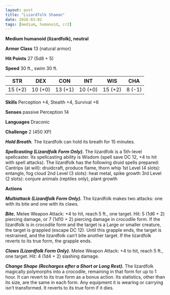 ```yaml
---
layout: post
title: "Lizardfolk Shaman"
date: 2016-03-02
tags: [medium, humanoid, cr2]
---
```


**Medium humanoid (lizardfolk), neutral**

**Armor Class** 13 (natural armor)

**Hit Points** 27 (5d8 + 5)

**Speed** 30 ft., swim 30 ft.

|   STR   |   DEX   |   CON   |   INT   |   WIS   |   CHA   |
|:-----:|:-----:|:-----:|:-----:|:-----:|:-----:|
| 15 (+2) | 10 (+0) | 13 (+1) | 10 (+0) | 15 (+2) | 8 (-1) |

**Skills** Perception +4, Stealth +4, Survival +6

**Senses** passive Perception 14

**Languages** Draconic

**Challenge** 2 (450 XP)

***Hold Breath.*** The lizardfolk can hold its breath for 15 minutes.

***Spellcasting (Lizardfolk Form Only).*** The lizardfolk is a 5th-level spellcaster. Its spellcasting ability is Wisdom (spell save DC 12, +4 to hit with spell attacks). The lizardfolk has the following druid spells prepared:
Cantrips (at will): druidcraft, produce flame, thorn whip
1st Level (4 slots): entangle, fog cloud
2nd Level (3 slots): heat metal, spike growth
3rd Level (2 slots): conjure animals (reptiles only), plant growth

**Actions**

***Multiattack (Lizardfolk Form Only).*** The lizardfolk makes two attacks: one with its bite and one with its claws.

***Bite.*** Melee Weapon Attack: +4 to hit, reach 5 ft., one target. Hit: 5 (1d6 + 2) piercing damage, or 7 (1d10 + 2) piercing damage in crocodile form. If the lizardfolk is in crocodile form and the target is a Large or smaller creature, the target is grappled (escape DC 12). Until this grapple ends, the target is restrained, and the lizardfolk can’t bite another target. If the lizardfolk reverts to its true form, the grapple ends.

***Claws (Lizardfolk Form Only).*** Melee Weapon Attack: +4 to hit, reach 5 ft., one target. Hit: 4 (1d4 + 2) slashing damage.

***Change Shape (Recharges after a Short or Long Rest).*** The lizardfolk magically polymorphs into a crocodile, remaining in that form for up to 1 hour. It can revert to its true form as a bonus action. Its statistics, other than its size, are the same in each form. Any equipment it is wearing or carrying isn’t transformed. It reverts to its true form if it dies.

